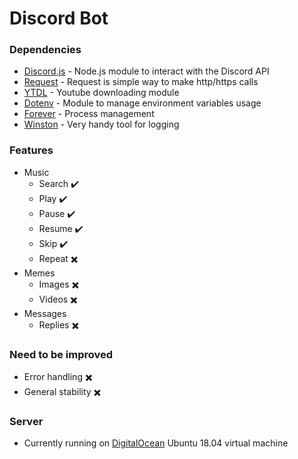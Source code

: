 # Discord Bot

### Dependencies

* [Discord.js](https://www.npmjs.com/package/discord.js) - Node.js module to interact with the Discord API    
* [Request](https://www.npmjs.com/package/request) - Request is simple way to make http/https calls     
* [YTDL](https://github.com/fent/node-ytdl-core) - Youtube downloading module    
* [Dotenv](https://www.npmjs.com/package/dotenv) - Module to manage environment variables usage    
* [Forever](https://www.npmjs.com/package/forever) - Process management  
* [Winston](https://www.npmjs.com/package/winston) - Very handy tool for logging  

### Features

* Music
    * Search :heavy_check_mark:
    * Play :heavy_check_mark:
    * Pause :heavy_check_mark:
    * Resume :heavy_check_mark:
    * Skip :heavy_check_mark:
    * Repeat :heavy_multiplication_x:
* Memes
    * Images :heavy_multiplication_x:
    * Videos :heavy_multiplication_x:
* Messages
    * Replies :heavy_multiplication_x:

### Need to be improved
* Error handling :heavy_multiplication_x:
* General stability :heavy_multiplication_x:

### Server
* Currently running on [DigitalOcean](https://www.digitalocean.com/) Ubuntu 18.04 virtual machine
